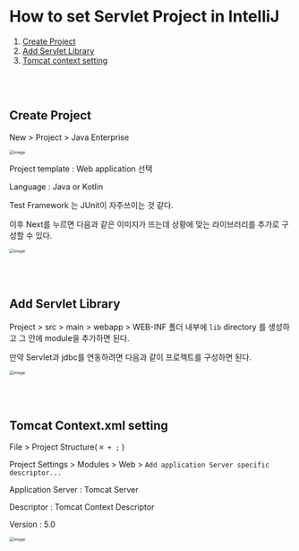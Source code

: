 # How to set Servlet Project in IntelliJ

1. [Create Project](#Create-Project)
2. [Add Servlet Library](#Add%20Servlet%20Library)
3. [Tomcat context setting](#Tomcat%20Context.xml%20setting)

<br/><br/>

## Create Project

New > Project > Java Enterprise

<img src="https://user-images.githubusercontent.com/52594760/147573491-b342a490-bc45-4fb9-be6c-5959589a1a65.png" alt="image" style="zoom:50%;" />

Project template : Web application 선택

Language : Java or Kotlin

Test Framework 는 JUnit이 자주쓰이는 것 같다.

이후 Next를 누르면 다음과 같은 이미지가 뜨는데 상황에 맞는 라이브러리를 추가로 구성할 수 있다.

<img src="https://user-images.githubusercontent.com/52594760/147573777-3e01dee2-463b-435a-a0ba-2ec220bc369b.png" alt="image" style="zoom:50%;" />

<br/><br/>

## Add Servlet Library

Project > src > main > webapp > WEB-INF 폴더 내부에 `lib` directory 를 생성하고 그 안에 module을 추가하면 된다.

만약 Servlet과 jdbc를 연동하려면 다음과 같이 프로젝트를 구성하면 된다.

<img src="https://user-images.githubusercontent.com/52594760/147574690-330bb241-cb73-4a9c-86de-d4b7effe5d33.png" alt="image" style="zoom:50%;" />

<br/><br/>

## Tomcat Context.xml setting

File > Project Structure( `⌘ + ;` )

Project Settings > Modules > Web > `Add application Server specific descriptor...`

Application Server : Tomcat Server

Descriptor : Tomcat Context Descriptor

Version : 5.0 

<img src="https://user-images.githubusercontent.com/52594760/147575579-cf9c8fc6-acb6-4215-adeb-df6e59bafa02.png" alt="image" style="zoom:50%;" />